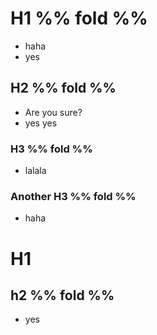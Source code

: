 # H1 %% fold %%

- haha
- yes

## H2 %% fold %% 

- Are you sure?
- yes yes
### H3 %% fold %% 

- lalala

### Another H3 %% fold %%

- haha

# H1

## h2 %% fold %%

- yes